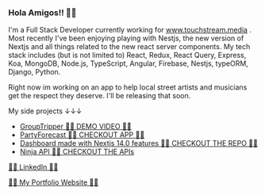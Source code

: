 ### Hola Amigos!! 🤘🏻

I'm a Full Stack Developer currently working for www.touchstream.media . 
Most recently I've been enjoying playing with Nestjs, the new version of Nextjs and all things related to the new react server components.
My tech stack includes (but is not limited to) React, Redux, React Query, Express, Koa, MongoDB, Node.js, TypeScript, Angular, Firebase, Nestjs, typeORM, Django, Python.

Right now im working on an app to help local street artists and musicians get the respect they deserve. I'll be releasing that soon.

My side projects ↓↓↓
-  <a href="https://github.com/hucki/grouptripper">GroupTripper </a>  <a href="https://www.youtube.com/watch?v=22KtdN9gaAA">🤘🏻 DEMO VIDEO 🤘🏻</a> 
-  <a href="https://github.com/MohammedAK1991/THE-PARTY-FORECAST-APP">PartyForecast </a>  <a href="https://peaceful-atoll-09560.herokuapp.com/">🤘🏻 CHECKOUT APP 🤘🏻</a> 
-  <a href="https://github.com/MohammedAK1991/nextjs-dashboard">Dashboard made with Nextjs 14.0 features </a>  <a href="[https://peaceful-atoll-09560.herokuapp.com/](https://github.com/MohammedAK1991/nextjs-dashboard)">🤘🏻 CHECKOUT THE REPO 🤘🏻</a> 
-  <a href="https://github.com/MohammedAK1991/ninja-api">Ninja API </a>  <a href="[[https://peaceful-atoll-09560.herokuapp.com/](https://github.com/MohammedAK1991/ninja-api)](https://github.com/MohammedAK1991/ninja-api)">🤘🏻 CHECKOUT THE APIs</a> 

<a href="https://www.linkedin.com/in/mohmedak/">🤘🏻 LinkedIn 🤘🏻</a>

<a href="https://nextjs-portfolio-1plkleip0-mohammedak.vercel.app/"> 🤘🏻 My Portfolio Website 🤘🏻</a>


<!--
**MohammedAK1991/MohammedAK1991** is a ✨ _special_ ✨ repository because its `README.md` (this file) appears on your GitHub profile.

Here are some ideas to get you started:

- 🔭 I’m currently working on ...
- 🌱 I’m currently learning ...
- 👯 I’m looking to collaborate on ...
- 🤔 I’m looking for help with ...
- 💬 Ask me about ...
- 📫 How to reach me: ...
- 😄 Pronouns: ...
- ⚡ Fun fact: ...
-->
